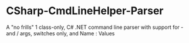 # CSharp-CmdLineHelper-Parser
A "no frills" 1 class-only, C# .NET command line parser with support for - and / args, switches only, and Name : Values
